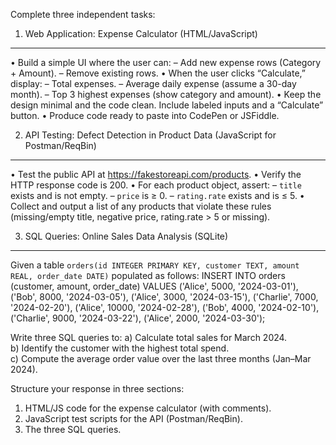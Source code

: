 Complete three independent tasks:

1. Web Application: Expense Calculator (HTML/JavaScript)
-------------------------------------------------------
• Build a simple UI where the user can:
  – Add new expense rows (Category + Amount).
  – Remove existing rows.
• When the user clicks “Calculate,” display:
  – Total expenses.
  – Average daily expense (assume a 30-day month).
  – Top 3 highest expenses (show category and amount).
• Keep the design minimal and the code clean. Include labeled inputs and a “Calculate” button.
• Produce code ready to paste into CodePen or JSFiddle.

2. API Testing: Defect Detection in Product Data (JavaScript for Postman/ReqBin)
---------------------------------------------------------------------------------
• Test the public API at https://fakestoreapi.com/products.
• Verify the HTTP response code is 200.
• For each product object, assert:
  – `title` exists and is not empty.
  – `price` is ≥ 0.
  – `rating.rate` exists and is ≤ 5.
• Collect and output a list of any products that violate these rules (missing/empty title, negative price, rating.rate > 5 or missing).

3. SQL Queries: Online Sales Data Analysis (SQLite)
---------------------------------------------------
Given a table `orders(id INTEGER PRIMARY KEY, customer TEXT, amount REAL, order_date DATE)` populated as follows:
INSERT INTO orders (customer, amount, order_date) VALUES ('Alice', 5000, '2024-03-01'), ('Bob', 8000, '2024-03-05'), ('Alice', 3000, '2024-03-15'), ('Charlie', 7000, '2024-02-20'), ('Alice', 10000, '2024-02-28'), ('Bob', 4000, '2024-02-10'), ('Charlie', 9000, '2024-03-22'), ('Alice', 2000, '2024-03-30');

Write three SQL queries to:
  a) Calculate total sales for March 2024.  
  b) Identify the customer with the highest total spend.  
  c) Compute the average order value over the last three months (Jan–Mar 2024).

Structure your response in three sections:
1. HTML/JS code for the expense calculator (with comments).  
2. JavaScript test scripts for the API (Postman/ReqBin).  
3. The three SQL queries.  
